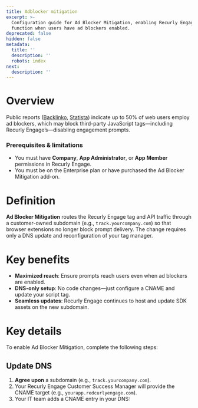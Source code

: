 ```yaml
---
title: Adblocker mitigation
excerpt: >-
  Configuration guide for Ad Blocker Mitigation, enabling Recurly Engage to
  function when users have ad blockers enabled.
deprecated: false
hidden: false
metadata:
  title: ''
  description: ''
  robots: index
next:
  description: ''
---
```

# Overview

Public reports ([Backlinko](https://backlinko.com/ad-blockers-users), [Statista](https://www.statista.com/topics/3201/ad-blocking/#topicOverview)) indicate up to 50% of web users employ ad blockers, which may block third-party JavaScript tags—including Recurly Engage’s—disabling engagement prompts.

### Prerequisites & limitations

* You must have **Company**, **App Administrator**, or **App Member** permissions in Recurly Engage.
* You must be on the Enterprise plan or have purchased the Ad Blocker Mitigation add-on.

# Definition

**Ad Blocker Mitigation** routes the Recurly Engage tag and API traffic through a customer-owned subdomain (e.g., `track.yourcompany.com`) so that browser extensions no longer block prompt delivery. The change requires only a DNS update and reconfiguration of your tag manager.

# Key benefits

* **Maximized reach**: Ensure prompts reach users even when ad blockers are enabled.
* **DNS-only setup**: No code changes—just configure a CNAME and update your script tag.
* **Seamless updates**: Recurly Engage continues to host and update SDK assets on the new subdomain.

# Key details

To enable Ad Blocker Mitigation, complete the following steps:

## Update DNS

1. **Agree upon** a subdomain (e.g., `track.yourcompany.com`).
2. Your Recurly Engage Customer Success Manager will provide the CNAME target (e.g., `yourapp.redcurlyengage.com`).
3. Your IT team adds a CNAME entry in your DNS: